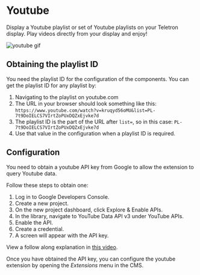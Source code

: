 # Youtube

Display a Youtube playlist or set of Youtube playlists on your Teletron display. Play videos directly
from your display and enjoy!

![youtube gif](docs/youtube.gif)

## Obtaining the playlist ID

You need the playlist ID for the configuration of the components. You can get the playlist ID for any
playlist by:

1. Navigating to the playlist on youtube.com
2. The URL in your browser should look something like this: `https://www.youtube.com/watch?v=kruqyd56oMU&list=PL-7t9DoIELCS7VIrtZoPUxDQZxEjvke7d`
3. The playlist ID is the part of the URL after `list=`, so in this case: `PL-7t9DoIELCS7VIrtZoPUxDQZxEjvke7d`
4. Use that value in the configuration when a playlist ID is required.

## Configuration

You need to obtain a youtube API key from Google to allow the extension to query Youtube data.

Follow these steps to obtain one:

1. Log in to Google Developers Console.
2. Create a new project.
3. On the new project dashboard, click Explore & Enable APIs.
4. In the library, navigate to YouTube Data API v3 under YouTube APIs.
5. Enable the API.
6. Create a credential.
7. A screen will appear with the API key.

View a follow along explanation in [this video](https://www.youtube.com/watch?v=yuM7KH-JLu8).

Once you have obtained the API key, you can configure the youtube extension by opening the _Extensions_ menu
in the CMS.
